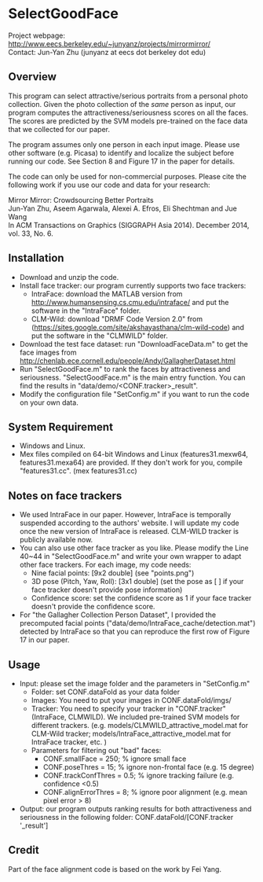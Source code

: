 # SelectGoodFace
Project webpage: http://www.eecs.berkeley.edu/~junyanz/projects/mirrormirror/  
Contact: Jun-Yan Zhu (junyanz at eecs dot berkeley dot edu)


## Overview
This program can select attractive/serious portraits from a personal photo collection. Given the photo collection of the *same* person as input, our program computes the attractiveness/seriousness scores on all the faces. The scores are predicted by the SVM models pre-trained on the face data that we collected for our paper.

The program assumes only one person in each input image. Please use other software (e.g. Picasa) to identify and localize the subject before running our code. See Section 8 and Figure 17 in the paper for details.

The code can only be used for non-commercial purposes. Please cite the following work if you use our code and data for your research:

Mirror Mirror: Crowdsourcing Better Portraits  
Jun-Yan Zhu, Aseem Agarwala, Alexei A. Efros, Eli Shechtman and Jue Wang  
In ACM Transactions on Graphics (SIGGRAPH Asia 2014). December 2014, vol. 33, No. 6.


## Installation
* Download and unzip the code.
* Install face tracker: our program currently supports two face trackers:
  - IntraFace: download the MATLAB version from http://www.humansensing.cs.cmu.edu/intraface/ and put the software in the "IntraFace" folder.
  - CLM-Wild:  download "DRMF Code Version 2.0" from (https://sites.google.com/site/akshayasthana/clm-wild-code)
   and put the software in the "CLMWILD" folder.
* Download the test face dataset:  run "DownloadFaceData.m" to get the face images from http://chenlab.ece.cornell.edu/people/Andy/GallagherDataset.html
* Run "SelectGoodFace.m" to rank the faces by attractiveness and seriousness. "SelectGoodFace.m" is the main entry function. You can find the results in "data/demo/&lt;CONF.tracker&gt;\_result".
* Modify the configuration file "SetConfig.m" if you want to run the code on your own data.


## System Requirement
* Windows and Linux.
* Mex files compiled on 64-bit Windows and Linux (features31.mexw64, features31.mexa64) are provided. If they don't work for you, compile "features31.cc". (mex features31.cc)


## Notes on face trackers
* We used IntraFace in our paper. However, IntraFace is temporally suspended according to the authors' website. I will update my code once the new version of IntraFace is released. CLM-WILD tracker is publicly available now.
* You can also use other face tracker as you like. Please modify the Line 40~44 in "SelectGoodFace.m" and write your own wrapper to adapt other face trackers. For each image, my code needs:
  - Nine facial points:  [9x2 double] (see "points.png")
  - 3D pose (Pitch, Yaw, Roll): [3x1 double] (set the pose as [ ] if your face tracker doesn't provide pose information)
  - Confidence score: set the confidence score as 1 if your face tracker doesn't provide the confidence score.
* For "the Gallagher Collection Person Dataset", I provided the precomputed facial points ("data/demo/IntraFace_cache/detection.mat") detected by IntraFace so that you can reproduce the first row of Figure 17 in our paper.


## Usage
* Input: please set the image folder and the parameters in "SetConfig.m"
    - Folder: set CONF.dataFold as your data folder
    - Images: You need to put your images in CONF.dataFold/imgs/
    - Tracker: You need to specify your tracker in "CONF.tracker" (IntraFace, CLMWILD). We included pre-trained SVM models for different trackers. (e.g. models/CLMWILD_attractive_model.mat for CLM-Wild tracker; models/IntraFace_attractive_model.mat for IntraFace tracker, etc. )
    - Parameters for filtering out "bad" faces:
      * CONF.smallFace = 250;       % ignore small face
      * CONF.poseThres = 15;        % ignore non-frontal face (e.g. 15 degree)
      * CONF.trackConfThres = 0.5;  % ignore tracking failure (e.g. confidence <0.5)
      * CONF.alignErrorThres = 8;   % ignore poor alignment (e.g. mean pixel error > 8)
* Output: our program outputs ranking results for both attractiveness and seriousness in the following folder: CONF.dataFold/[CONF.tracker '\_result']

## Credit
Part of the face alignment code is based on the work by Fei Yang.
